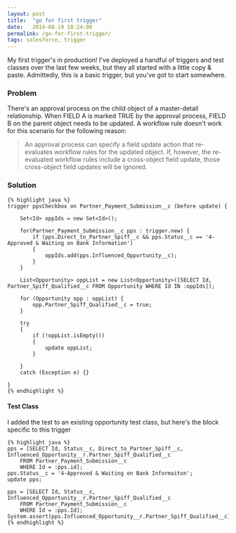 ```yaml
---
layout: post
title:  "go for first trigger"
date:   2014-08-19 18:24:00
permalink: /go-for-first-trigger/
tags: salesforce, trigger
---
```

My first trigger's in production! I've deployed a handful of triggers and test classes over the last few weeks, but they all started with a little copy & paste. Admittedly, this is a basic trigger, but you've got to start somewhere.

### Problem
There's an approval process on the child object of a master-detail relationship. When FIELD A is marked TRUE by the approval process, FIELD B on the parent object needs to be updated. A workflow rule doesn't work for this scenario for the following reason:

>An approval process can specify a field update action that re-evaluates workflow rules for the updated object. If, however, the re-evaluated workflow rules include a cross-object field update, those cross-object field updates will be ignored.
  
  
### Solution


	{% highlight java %}
	trigger ppsCheckbox on Partner_Payment_Submission__c (before update) {
	
	    Set<Id> oppIds = new Set<Id>();
	    
	    for(Partner_Payment_Submission__c pps : trigger.new) {
	        if (pps.Direct_to_Partner_Spiff__c && pps.Status__c == '4-Approved & Waiting on Bank Information') 
	        {
	        	oppIds.add(pps.Influenced_Opportunity__c);
	        }
	    }
	    
	    List<Opportunity> oppList = new List<Opportunity>([SELECT Id, Partner_Spiff_Qualified__c FROM Opportunity WHERE Id IN :oppIds]);
	    
	    for (Opportunity opp : oppList) {
	        opp.Partner_Spiff_Qualified__c = true;
	    }
	    
	    try
	    {
	    	if (!oppList.isEmpty())
	        {
	            update oppList;    
	        }
	            
	    }
	    catch (Exception e) {}
   
	}
	{% endhighlight %}

#### Test Class
I added the test to an existing opportunity test class, but here's the block specific to this trigger

	{% highlight java %}
	pps = [SELECT Id, Status__c, Direct_to_Partner_Spiff__c, Influenced_Opportunity__r.Partner_Spiff_Qualified__c
    	FROM Partner_Payment_Submission__c
    	WHERE Id = :pps.id];
    pps.Status__c = '4-Approved & Waiting on Bank Informaiton';
    update pps;
    
    pps = [SELECT Id, Status__c, Influenced_Opportunity__r.Partner_Spiff_Qualified__c
    	FROM Partner_Payment_Submission__c
    	WHERE Id = :pps.Id];
    System.assert(pps.Influenced_Opportunity__r.Partner_Spiff_Qualified__c);
    {% endhighlight %}